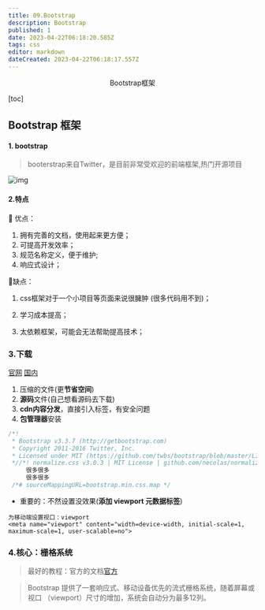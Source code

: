 ```yaml
---
title: 09.Bootstrap
description: Bootstrap
published: 1
date: 2023-04-22T06:18:20.585Z
tags: css
editor: markdown
dateCreated: 2023-04-22T06:18:17.557Z
---
```


<center>Bootstrap框架</center>

[toc]

## Bootstrap 框架



#### 1. bootstrap 

> booterstrap来自Twitter，是目前非常受欢迎的前端框架,热门开源项目

![img](https://img.php.cn/upload/article/000/000/024/5fab4333bd924191.jpg)

#### 2.特点

:small_red_triangle: 优点：

1. 拥有完善的文档，使用起来更方便；
2. 可提高开发效率；
3. 规范名称定义，便于维护;
4. 响应式设计；

:small_red_triangle_down:缺点：

1. css框架对于一个小项目等页面来说很臃肿  (很多代码用不到)；

2. 学习成本提高；
3. 太依赖框架，可能会无法帮助提高技术；



### 3.下载

[官网](https://getbootstrap.com/) [国内](https://v3.bootcss.com/)

1. 压缩的文件(更**节省空间**)
2. **源码**文件(自己想看源码去下载)
3. **cdn内容分发**，直接引入标签，有安全问题
4. **包管理器**安装

```css
/*!
 * Bootstrap v3.3.7 (http://getbootstrap.com)
 * Copyright 2011-2016 Twitter, Inc.
 * Licensed under MIT (https://github.com/twbs/bootstrap/blob/master/LICENSE)
 *//*! normalize.css v3.0.3 | MIT License | github.com/necolas/normalize.css */html{font-family:sans-serif;-webkit-text-size-adjust:100%;-ms-text-size-adj......
     很多很多
     很多很多
 /*# sourceMappingURL=bootstrap.min.css.map */
```

* 重要的：不然设置没效果(**添加 viewport 元数据标签**)

```
为移动端设置视口：viewport
<meta name="viewport" content="width=device-width, initial-scale=1, maximum-scale=1, user-scalable=no">
```



### 4.核心：栅格系统

> 最好的教程：官方的文档[官方]()

> Bootstrap 提供了一套响应式、移动设备优先的流式栅格系统，随着屏幕或视口 （viewport）尺寸的增加，系统会自动分为最多12列。 





